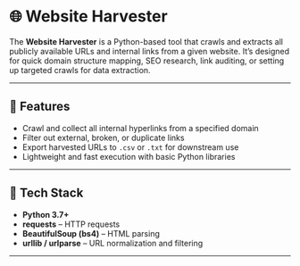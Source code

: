 # 🌐 Website Harvester

The **Website Harvester** is a Python-based tool that crawls and extracts all publicly available URLs and internal links from a given website. It’s designed for quick domain structure mapping, SEO research, link auditing, or setting up targeted crawls for data extraction.

---

## 🧠 Features

- Crawl and collect all internal hyperlinks from a specified domain
- Filter out external, broken, or duplicate links
- Export harvested URLs to `.csv` or `.txt` for downstream use
- Lightweight and fast execution with basic Python libraries

---

## 🔧 Tech Stack

- **Python 3.7+**
- **requests** – HTTP requests
- **BeautifulSoup (bs4)** – HTML parsing
- **urllib / urlparse** – URL normalization and filtering

---


